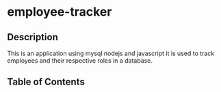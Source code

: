 # employee-tracker


## Description

This is an application using mysql nodejs and javascript it is used to track employees and their respective roles in a database.


## Table of Contents